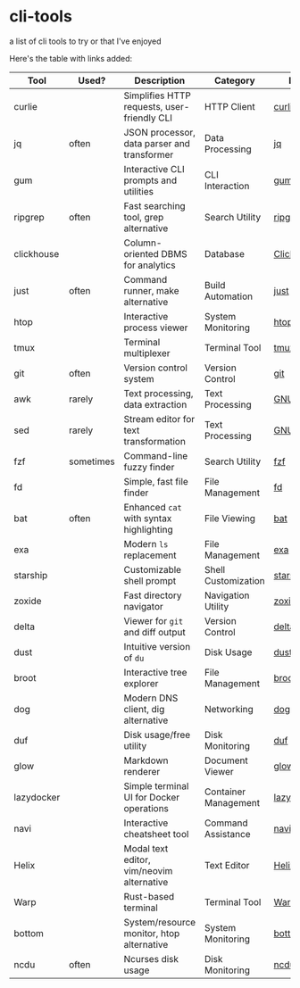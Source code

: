 # cli-tools
a list of cli tools to try or that I've enjoyed

Here's the table with links added:

| Tool       | Used?     | Description                                 | Category             | Link                                                      |
| ---------- | --------- | ------------------------------------------- | -------------------- | --------------------------------------------------------- |
| curlie     |           | Simplifies HTTP requests, user-friendly CLI | HTTP Client          | [curlie](https://curlie.io/)                              |
| jq         | often     | JSON processor, data parser and transformer | Data Processing      | [jq](https://stedolan.github.io/jq/)                      |
| gum        |           | Interactive CLI prompts and utilities       | CLI Interaction      | [gum](https://github.com/charmbracelet/gum)               |
| ripgrep    | often     | Fast searching tool, grep alternative       | Search Utility       | [ripgrep](https://github.com/BurntSushi/ripgrep)          |
| clickhouse |           | Column-oriented DBMS for analytics          | Database             | [ClickHouse](https://clickhouse.com/)                     |
| just       | often     | Command runner, make alternative            | Build Automation     | [just](https://github.com/casey/just)                     |
| htop       |           | Interactive process viewer                  | System Monitoring    | [htop](https://htop.dev/)                                 |
| tmux       |           | Terminal multiplexer                        | Terminal Tool        | [tmux](https://github.com/tmux/tmux)                      |
| git        | often     | Version control system                      | Version Control      | [git](https://git-scm.com/)                               |
| awk        | rarely    | Text processing, data extraction            | Text Processing      | [GNU awk](https://www.gnu.org/software/gawk/)             |
| sed        | rarely    | Stream editor for text transformation       | Text Processing      | [GNU sed](https://www.gnu.org/software/sed/)              |
| fzf        | sometimes | Command-line fuzzy finder                   | Search Utility       | [fzf](https://github.com/junegunn/fzf)                    |
| fd         |           | Simple, fast file finder                    | File Management      | [fd](https://github.com/sharkdp/fd)                       |
| bat        | often     | Enhanced `cat` with syntax highlighting     | File Viewing         | [bat](https://github.com/sharkdp/bat)                     |
| exa        |           | Modern `ls` replacement                     | File Management      | [exa](https://the.exa.website/)                           |
| starship   |           | Customizable shell prompt                   | Shell Customization  | [starship](https://starship.rs/)                          |
| zoxide     |           | Fast directory navigator                    | Navigation Utility   | [zoxide](https://github.com/ajeetdsouza/zoxide)           |
| delta      |           | Viewer for `git` and diff output            | Version Control      | [delta](https://github.com/dandavison/delta)              |
| dust       |           | Intuitive version of `du`                   | Disk Usage           | [dust](https://github.com/bootandy/dust)                  |
| broot      |           | Interactive tree explorer                   | File Management      | [broot](https://dystroy.org/broot/)                       |
| dog        |           | Modern DNS client, dig alternative          | Networking           | [dog](https://github.com/ogham/dog)                       |
| duf        |           | Disk usage/free utility                     | Disk Monitoring      | [duf](https://github.com/muesli/duf)                      |
| glow       |           | Markdown renderer                           | Document Viewer      | [glow](https://github.com/charmbracelet/glow)             |
| lazydocker |           | Simple terminal UI for Docker operations    | Container Management | [lazydocker](https://github.com/jesseduffield/lazydocker) |
| navi       |           | Interactive cheatsheet tool                 | Command Assistance   | [navi](https://github.com/denisidoro/navi)                |
| Helix      |           | Modal text editor, vim/neovim alternative   | Text Editor          | [Helix](https://helix-editor.com/)                        |
| Warp       |           | Rust-based terminal                         | Terminal Tool        | [Warp](https://www.warp.dev/)                             |
| bottom     |           | System/resource monitor, htop alternative   | System Monitoring    | [bottom](https://github.com/ClementTsang/bottom)          |
| ncdu       | often     | Ncurses disk usage                          | Disk Monitoring      | [ncdu](https://dev.yorhel.nl/ncdu)                        |
